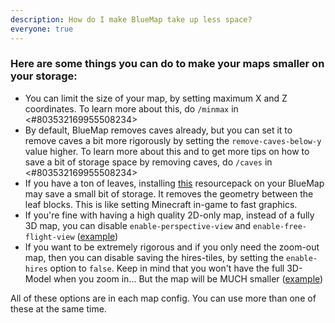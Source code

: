 ```yaml
---
description: How do I make BlueMap take up less space?
everyone: true
---
```


### Here are some things you can do to make your maps smaller on your storage:
- You can limit the size of your map, by setting maximum X and Z coordinates. To learn more about this, do `/minmax` in <#803532169955508234>
- By default, BlueMap removes caves already, but you can set it to remove caves a bit more rigorously by setting the `remove-caves-below-y` value higher. To learn more about this and to get more tips on how to save a bit of storage space by removing caves, do `/caves` in <#803532169955508234>
- If you have a ton of leaves, installing [this](<https://modrinth.com/resourcepack/bluemap-nttl>) resourcepack on your BlueMap may save a small bit of storage. It removes the geometry between the leaf blocks. This is like setting Minecraft in-game to fast graphics.
- If you're fine with having a high quality 2D-only map, instead of a fully 3D map, you can disable `enable-perspective-view` and `enable-free-flight-view` ([example](<https://bluecolored.de/bluemap/#overworld_2d:-822:49:411:132:0:0:0:1:flat>))
- If you want to be extremely rigorous and if you only need the zoom-out map, then you can disable saving the hires-tiles, by setting the `enable-hires` option to `false`. Keep in mind that you won't have the full 3D-Model when you zoom in... But the map will be MUCH smaller ([example](<https://bluecolored.de/bluemap/#overworld_lowres:-808:38:422:214:-0.02:0:0:0:perspective>))

All of these options are in each map config.
You can use more than one of these at the same time.

